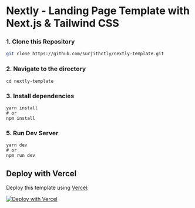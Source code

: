 # Nextly - Landing Page Template with Next.js & Tailwind CSS

### 1\. Clone this Repository

```bash
git clone https://github.com/surjithctly/nextly-template.git
```

### 2\. Navigate to the directory

```
cd nextly-template
```

### 3\. Install dependencies

```
yarn install
# or
npm install
```

### 5\. Run Dev Server

```
yarn dev
# or
npm run dev
```

## Deploy with Vercel

Deploy this template using [Vercel](https://vercel.com?utm_source=github&utm_medium=readme&utm_campaign=next-example):

[![Deploy with Vercel](https://vercel.com/button)](https://vercel.com/new/git/external?repository-url=https://github.com/surjithctly/nextly-template&project-name=nextly-template&repository-name=nextly-template)
